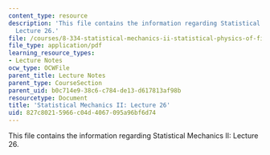 ```yaml
---
content_type: resource
description: 'This file contains the information regarding Statistical Mechanics II:
  Lecture 26.'
file: /courses/8-334-statistical-mechanics-ii-statistical-physics-of-fields-spring-2014/827c80215966c04d4067095a96bf6d74_MIT8_334S14_Lec26.pdf
file_type: application/pdf
learning_resource_types:
- Lecture Notes
ocw_type: OCWFile
parent_title: Lecture Notes
parent_type: CourseSection
parent_uid: b0c714e9-38c6-c784-de13-d617813af98b
resourcetype: Document
title: 'Statistical Mechanics II: Lecture 26'
uid: 827c8021-5966-c04d-4067-095a96bf6d74
---
```

This file contains the information regarding Statistical Mechanics II: Lecture 26.

